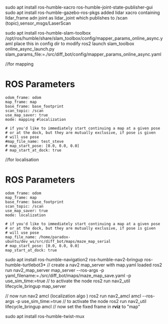 sudo apt install ros-humble-xacro ros-humble-joint-state-publisher-gui
sudo apt install ros-humble-gazebo-ros-pkgs
added lidar xacro containing lidar_frame adn joint as lidar_joint which publishes to /scan (topic),sensor_msgs/LaserScan

sudo apt install ros-humble-slam-toolbox
/opt/ros/humble/share/slam_toolbox/config/mapper_params_online_async.yaml place this in config dir to modify
ros2 launch slam_toolbox online_async_launch.py slam_params_file:=./src/diff_bot/config/mapper_params_online_async.yaml

//for mapping
# ROS Parameters
    odom_frame: odom
    map_frame: map
    base_frame: base_footprint
    scan_topic: /scan
    use_map_saver: true
    mode: mapping #localization

    # if you'd like to immediately start continuing a map at a given pose
    # or at the dock, but they are mutually exclusive, if pose is given
    # will use pose
    #map_file_name: test_steve
    # map_start_pose: [0.0, 0.0, 0.0]
    # map_start_at_dock: true

//for localisation
# ROS Parameters
    odom_frame: odom
    map_frame: map
    base_frame: base_footprint
    scan_topic: /scan
    use_map_saver: true
    mode: localization

    # if you'd like to immediately start continuing a map at a given pose
    # or at the dock, but they are mutually exclusive, if pose is given
    # will use pose
    map_file_name: /home/paradox-ubuntu/dev_ws/src/diff_bot/maps/maze_map_serial
    # map_start_pose: [0.0, 0.0, 0.0]
    map_start_at_dock: true


sudo apt install ros-humble-navigation2 ros-humble-nav2-bringup ros-humble-turtlebot3*
// create a nav2 map_server with map.yaml loaded
ros2 run nav2_map_server map_server --ros-args -p yaml_filename:=./src/diff_bot/maps/maze_map_save.yaml -p use_sim_time:=true
// to activate the node
ros2 run nav2_util lifecycle_bringup map_server


// now run nav2 amcl (localization algo )
ros2 run nav2_amcl amcl --ros-args -p use_sim_time:=true
// to activate the node
ros2 run nav2_util lifecycle_bringup amcl
// now set the fixed frame in **rviz** to "map"

sudo apt install ros-humble-twist-mux
        